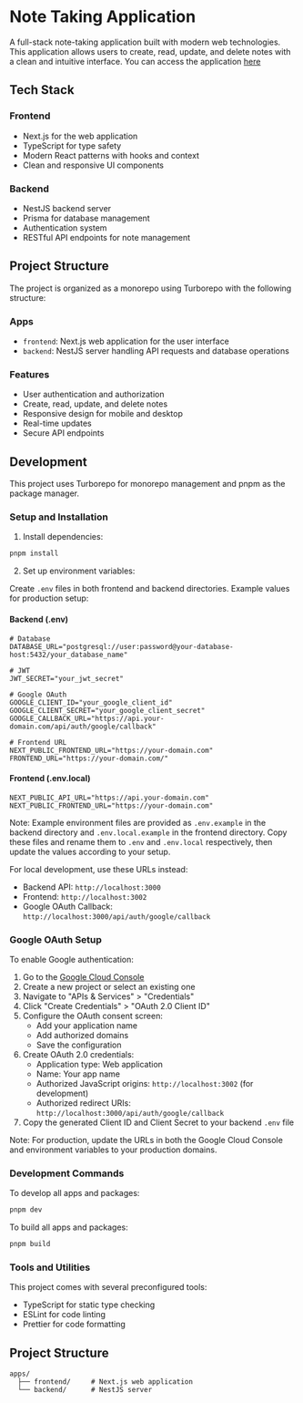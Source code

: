 # Note Taking Application 

A full-stack note-taking application built with modern web technologies. This application allows users to create, read, update, and delete notes with a clean and intuitive interface.
You can access the application [here](https://note-taker-app-kohl.vercel.app/)

## Tech Stack

### Frontend
- Next.js for the web application
- TypeScript for type safety
- Modern React patterns with hooks and context
- Clean and responsive UI components

### Backend
- NestJS backend server
- Prisma for database management
- Authentication system
- RESTful API endpoints for note management

## Project Structure

The project is organized as a monorepo using Turborepo with the following structure:

### Apps
- `frontend`: Next.js web application for the user interface
- `backend`: NestJS server handling API requests and database operations

### Features
- User authentication and authorization
- Create, read, update, and delete notes
- Responsive design for mobile and desktop
- Real-time updates
- Secure API endpoints

## Development

This project uses Turborepo for monorepo management and pnpm as the package manager.

### Setup and Installation

1. Install dependencies:
```sh
pnpm install
```

2. Set up environment variables:

Create `.env` files in both frontend and backend directories. Example values for production setup:

#### Backend (.env)
```
# Database
DATABASE_URL="postgresql://user:password@your-database-host:5432/your_database_name"

# JWT
JWT_SECRET="your_jwt_secret"

# Google OAuth
GOOGLE_CLIENT_ID="your_google_client_id"
GOOGLE_CLIENT_SECRET="your_google_client_secret"
GOOGLE_CALLBACK_URL="https://api.your-domain.com/api/auth/google/callback"

# Frontend URL
NEXT_PUBLIC_FRONTEND_URL="https://your-domain.com"
FRONTEND_URL="https://your-domain.com/"
```

#### Frontend (.env.local)
```
NEXT_PUBLIC_API_URL="https://api.your-domain.com"
NEXT_PUBLIC_FRONTEND_URL="https://your-domain.com"
```

Note: Example environment files are provided as `.env.example` in the backend directory and `.env.local.example` in the frontend directory. Copy these files and rename them to `.env` and `.env.local` respectively, then update the values according to your setup.

For local development, use these URLs instead:
- Backend API: `http://localhost:3000`
- Frontend: `http://localhost:3002`
- Google OAuth Callback: `http://localhost:3000/api/auth/google/callback`

### Google OAuth Setup

To enable Google authentication:

1. Go to the [Google Cloud Console](https://console.cloud.google.com/)
2. Create a new project or select an existing one
3. Navigate to "APIs & Services" > "Credentials"
4. Click "Create Credentials" > "OAuth 2.0 Client ID"
5. Configure the OAuth consent screen:
   - Add your application name
   - Add authorized domains
   - Save the configuration
6. Create OAuth 2.0 credentials:
   - Application type: Web application
   - Name: Your app name
   - Authorized JavaScript origins: `http://localhost:3002` (for development)
   - Authorized redirect URIs: `http://localhost:3000/api/auth/google/callback`
7. Copy the generated Client ID and Client Secret to your backend `.env` file

Note: For production, update the URLs in both the Google Cloud Console and environment variables to your production domains.

### Development Commands

To develop all apps and packages:
```sh
pnpm dev
```

To build all apps and packages:
```sh
pnpm build
```

### Tools and Utilities

This project comes with several preconfigured tools:

- TypeScript for static type checking
- ESLint for code linting
- Prettier for code formatting

## Project Structure
```
apps/
  ├── frontend/     # Next.js web application
  └── backend/      # NestJS server
```
